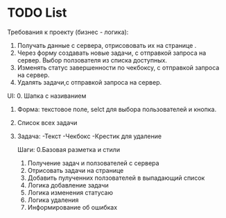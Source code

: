 # TODO List

Требования к проекту (бизнес - логика):
1. Получать данные с сервера, отрисововать их на странице .
2. Через форму создавать новые задачи, с отправкой запроса на сервер.
Выбор ползователя из списка доступных.
3. Изменять статус завершенности по чекбоксу, с отправкой запроса на сервер.
4. Удалять задачи,с отправкой запроса на сервер.



UI:
0. Шапка с називанием
1. Форма: текстовое поле, selct для выбора пользователей и кнопка.
2. Список всех задачи
3. Задача:
    -Текст
    -Чекбокс
    -Крестик для удаление

    Шаги:
    0.Базовая разметка и стили
    1. Получение задач и ползователей с сервера
    2. Отрисовать задачи на странице
    3. Добавить пулученних ползователей в выпадающий список
    4. Логика добавление задачи
    5. Логика изменения статусаю
    6. Логика удаления
    7. Информирование об ошибках